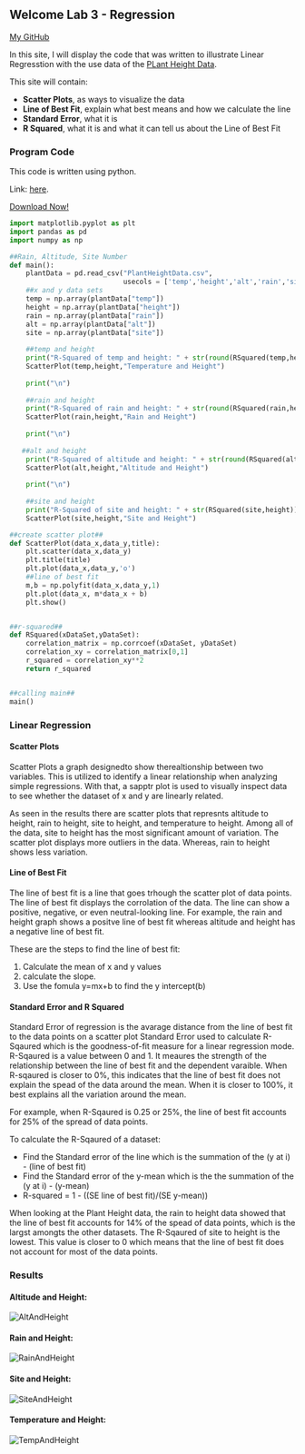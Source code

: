 ## Welcome Lab 3 - Regression
[My GitHub](https://github.com/mlmarteja/Lab-3---Regression.git)

In this site, I will display the code that was written to illustrate Linear Regresstion with the use
data of the [PLant Height Data](https://docs.google.com/spreadsheets/d/1bTjiX7XfyHbT3Qx0Jgwor96Vze8POf5g6epJY8epX6Q/edit?usp=sharing).

This site will contain:
- **Scatter Plots**, as ways to visualize the data
- **Line of Best Fit**, explain what best means and how we calculate the line 
- **Standard Error**, what it is
- **R Squared**, what it is and what it can tell us about the Line of Best Fit


### Program Code

This code is written using python. 

Link: [here](https://github.com/mlmarteja/Lab-3---Regression/blob/master/Plant%20Height%20Data.ipynb).

[Download Now!](https://github.com/mlmarteja/Lab-3---Regression/files/7488389/PlantHeightData.zip)

```python
import matplotlib.pyplot as plt
import pandas as pd
import numpy as np

##Rain, Altitude, Site Number
def main():
    plantData = pd.read_csv("PlantHeightData.csv", 
                            usecols = ['temp','height','alt','rain','site'])
    ##x and y data sets
    temp = np.array(plantData["temp"])
    height = np.array(plantData["height"])
    rain = np.array(plantData["rain"])
    alt = np.array(plantData["alt"])
    site = np.array(plantData["site"])
    
    ##temp and height 
    print("R-Squared of temp and height: " + str(round(RSquared(temp,height),4)))
    ScatterPlot(temp,height,"Temperature and Height")
    
    print("\n")
    
    ##rain and height
    print("R-Squared of rain and height: " + str(round(RSquared(rain,height),4)))
    ScatterPlot(rain,height,"Rain and Height")
    
    print("\n")
    
   ##alt and height
    print("R-Squared of altitude and height: " + str(round(RSquared(alt,height),4)))
    ScatterPlot(alt,height,"Altitude and Height")
    
    print("\n")
    
    ##site and height  
    print("R-Squared of site and height: " + str(RSquared(site,height)))
    ScatterPlot(site,height,"Site and Height")

##create scatter plot##
def ScatterPlot(data_x,data_y,title):
    plt.scatter(data_x,data_y)
    plt.title(title)
    plt.plot(data_x,data_y,'o')
    ##line of best fit
    m,b = np.polyfit(data_x,data_y,1)
    plt.plot(data_x, m*data_x + b)
    plt.show()


##r-squared##
def RSquared(xDataSet,yDataSet):
    correlation_matrix = np.corrcoef(xDataSet, yDataSet)
    correlation_xy = correlation_matrix[0,1]
    r_squared = correlation_xy**2
    return r_squared


##calling main##
main()
```

### Linear Regression
#### Scatter Plots

Scatter Plots a graph designedto show therealtionship between two variables. This is utilized to identify a linear relationship 
when analyzing simple regressions. With that, a sapptr plot is used to visually inspect data to see whether the dataset of x and
y are linearly related.

As seen in the results there are scatter plots that represnts altitude to height, rain to height, site to height, and temperature to height. Among all of the data, site to height has the most significant amount of variation. The scatter plot displays more outliers in the data. Whereas, rain to height shows less variation.



#### Line of Best Fit
The line of best fit is a line that goes trhough the scatter plot of data points. The line of best fit displays the corrolation of the data. The line can show a positive, negative, or even neutral-looking line. For example, the rain and height graph shows a positve line of best fit whereas altitude and height has a negative line of best fit.

These are the steps to find the line of best fit:
1. Calculate the mean of x and y values
2. calculate the slope.
3. Use the fomula y=mx+b to find the y intercept(b)


#### Standard Error and R Squared
Standard Error of regression is the avarage distance from the line of best fit to the data points on a scatter plot
Standard Error used to calculate R-Sqaured which is the goodness-of-fit measure for a linear regression mode. R-Sqaured is a value between 0 and 1. It meaures the strength of the relationship between the line of best fit and the dependent varaible. When R-sqaured is closer to 0%, this indicates that the line of best fit does not explain the spead of the data around the mean. When it is closer to 100%, it best explains all the variation around the mean.

For example, when R-Sqaured is 0.25 or 25%, the line of best fit accounts for 25% of the spread of data points.

To calculate the R-Sqaured of a dataset:
- Find the Standard error of the line which is the summation of the (y at i) - (line of best fit) 
- Find the Standard error of the y-mean which is the the summation of the (y at i) - (y-mean)
- R-squared = 1 - ((SE line of best fit)/(SE y-mean))

When looking at the Plant Height data, the rain to height data showed that the line of best fit accounts for 14% of the spead of data points, which is the largst amongts the other datasets. The R-Sqaured of site to height is the lowest. This value is closer to 0 which means that the line of best fit does not account for most of the data points.



### Results

#### Altitude and Height:

![AltAndHeight](https://user-images.githubusercontent.com/93753370/140563287-5de6ded0-37e7-483f-849d-84bee3d4a401.PNG)



#### Rain and Height:

![RainAndHeight](https://user-images.githubusercontent.com/93753370/140563288-eefa394b-d5e9-4baa-ac04-62c4f41dae9b.PNG)



#### Site and Height:

![SiteAndHeight](https://user-images.githubusercontent.com/93753370/140563289-6b54024d-028d-4f52-9357-cbd24f9e232d.PNG)



#### Temperature and Height:

![TempAndHeight](https://user-images.githubusercontent.com/93753370/140563290-29875d61-671c-4af0-9057-da5aee95d984.PNG)



